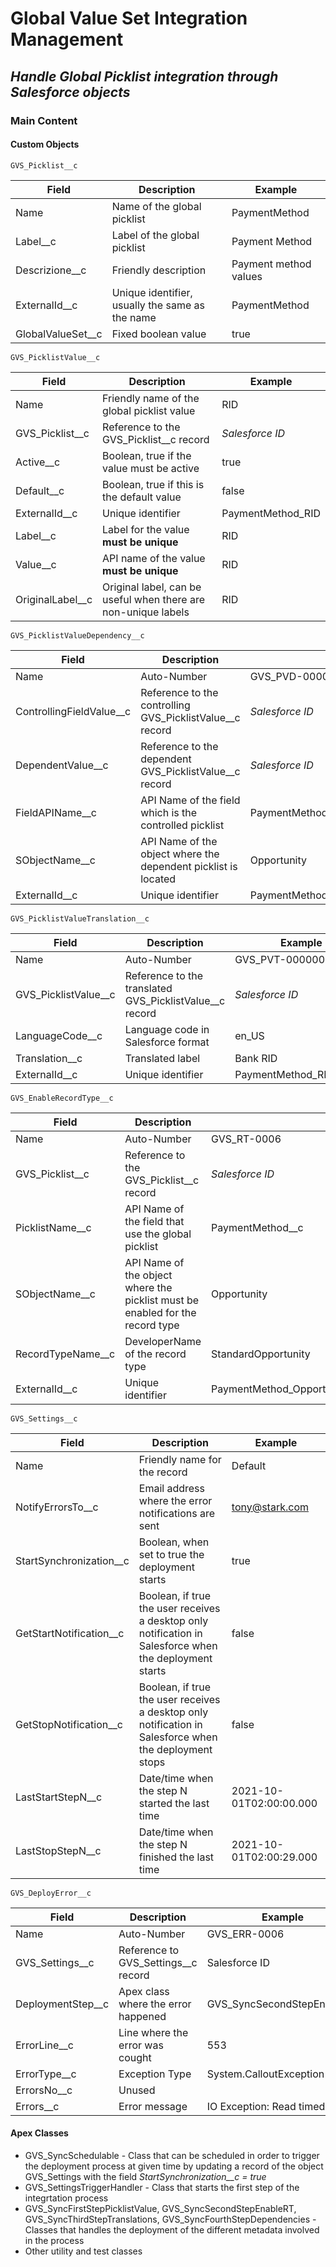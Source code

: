 # Global Value Set Integration Management
## _Handle Global Picklist integration through Salesforce objects_


### Main Content
#### Custom Objects
    GVS_Picklist__c 
| Field | Description | Example |
| ------ | ------ | ------ |
|Name|Name of the global picklist|PaymentMethod|
|Label__c|Label of the global picklist|Payment Method|
|Descrizione__c|Friendly description|Payment method values|
|ExternalId__c|Unique identifier, usually the same as the name|PaymentMethod|
|GlobalValueSet__c|Fixed boolean value|true|

    GVS_PicklistValue__c
| Field | Description | Example |
| ------ | ------ | ------ |
|Name|Friendly name of the global picklist value|RID|
|GVS_Picklist__c|Reference to the GVS_Picklist__c record|_Salesforce ID_|
|Active__c|Boolean, true if the value must be active|true|
|Default__c|Boolean, true if this is the default value|false|
|ExternalId__c|Unique identifier|PaymentMethod_RID|
|Label__c|Label for the value **must be unique**|RID|
|Value__c|API name of the value **must be unique**|RID|
|OriginalLabel__c|Original label, can be useful when there are non-unique labels|RID|

    GVS_PicklistValueDependency__c
| Field | Description | Example |
| ------ | ------ | ------ |
|Name|Auto-Number|GVS_PVD-000000006|
|ControllingFieldValue__c|Reference to the controlling GVS_PicklistValue__c record|_Salesforce ID_|
|DependentValue__c|Reference to the dependent GVS_PicklistValue__c record|_Salesforce ID_|
|FieldAPIName__c|API Name of the field which is the controlled picklist|PaymentMethodDetail__c|
|SObjectName__c|API Name of the object where the dependent picklist is located|Opportunity|
|ExternalId__c|Unique identifier|PaymentMethod_Oppoortunity_PaymentMethodDetail__c_RID_RIDDetail|
    
    GVS_PicklistValueTranslation__c
| Field | Description | Example |
| ------ | ------ | ------ |
|Name|Auto-Number|GVS_PVT-000000006|
|GVS_PicklistValue__c|Reference to the translated GVS_PicklistValue__c record|_Salesforce ID_|
|LanguageCode__c|Language code in Salesforce format|en_US|
|Translation__c|Translated label|Bank RID|
|ExternalId__c|Unique identifier|PaymentMethod_RID_en_US|

    GVS_EnableRecordType__c
| Field | Description | Example |
| ------ | ------ | ------ |
|Name|Auto-Number|GVS_RT-0006|
|GVS_Picklist__c|Reference to the GVS_Picklist__c record|_Salesforce ID_|
|PicklistName__c|API Name of the field that use the global picklist|PaymentMethod__c|
|SObjectName__c|API Name of the object where the picklist must be enabled for the record type|Opportunity|
|RecordTypeName__c|DeveloperName of the record type|StandardOpportunity|
|ExternalId__c|Unique identifier|PaymentMethod_Opportunity_PaymentMethod__c_StandardOpportunity|


    GVS_Settings__c
| Field | Description | Example |
| ------ | ------ | ------ |
|Name|Friendly name for the record|Default|
|NotifyErrorsTo__c|Email address where the error notifications are sent|tony@stark.com|
|StartSynchronization__c|Boolean, when set to true the deployment starts|true|
|GetStartNotification__c|Boolean, if true the user receives a desktop only notification in Salesforce when the deployment starts|false|
|GetStopNotification__c|Boolean, if true the user receives a desktop only notification in Salesforce when the deployment stops|false|
|LastStartStepN__c|Date/time when the step N started the last time|2021-10-01T02:00:00.000|
|LastStopStepN__c|Date/time when the step N finished the last time|2021-10-01T02:00:29.000|

    GVS_DeployError__c
| Field | Description | Example |
| ------ | ------ | ------ |
|Name|Auto-Number|GVS_ERR-0006|
|GVS_Settings__c|Reference to GVS_Settings__c record|Salesforce ID|
|DeploymentStep__c|Apex class where the error happened|GVS_SyncSecondStepEnableRT|
|ErrorLine__c|Line where the error was cought|553|
|ErrorType__c|Exception Type|System.CalloutException|
|ErrorsNo__c|Unused||
|Errors__c|Error message|IO Exception: Read timed out|

#### Apex Classes
- GVS\_SyncSchedulable - Class that can be scheduled in order to trigger the deployment process at given time by updating a record of the object GVS\_Settings with the field _StartSynchronization\_\_c = true_
- GVS\_SettingsTriggerHandler - Class that starts the first step of the integrtation process
- GVS\_SyncFirstStepPicklistValue, GVS\_SyncSecondStepEnableRT, GVS\_SyncThirdStepTranslations, GVS\_SyncFourthStepDependencies - Classes that handles the deployment of the different metadata involved in the process
- Other utility and test classes
